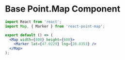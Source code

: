 # Base Point.Map Component

```jsx
import React from 'react';
import Map, { Marker } from 'react-point-map';

export default () => (
  <Map width={800} height={600}>
    <Marker lat={47.0229} lng={28.8353} />
  </Map>
);
```
